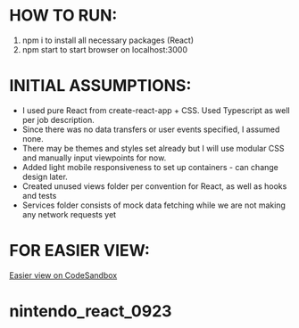 # HOW TO RUN:

1. npm i to install all necessary packages (React)
2. npm start to start browser on localhost:3000

# INITIAL ASSUMPTIONS:

- I used pure React from create-react-app + CSS. Used Typescript as well per job description.
- Since there was no data transfers or user events specified, I assumed none.
- There may be themes and styles set already but I will use modular CSS and manually input viewpoints for now.
- Added light mobile responsiveness to set up containers - can change design later.
- Created unused views folder per convention for React, as well as hooks and tests
- Services folder consists of mock data fetching while we are not making any network requests yet

# FOR EASIER VIEW:

[Easier view on CodeSandbox](https://codesandbox.io/s/charming-liskov-7pklwl?file=/src/index.tsx)
# nintendo_react_0923
